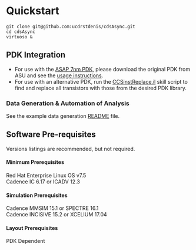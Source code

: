 # Quickstart #

```shell
git clone git@github.com:ucdrstdenis/cdsAsync.git
cd cdsAsync
virtuoso &
```

## PDK Integration
* For use with the [ASAP 7nm PDK](http://asap.asu.edu/asap/), please download the original PDK from ASU and see the [usage instructions](../Documentation/Usage.md).
* For use with an alternative PDK, run the [CCSinstReplace.il](../Skill/CCSinstReplace.il) skill script to find and replace all transistors with those from the desired PDK library.

### Data Generation \& Automation of Analysis
See the example data generation [README](../Data/Data-Readme.md) file.


## Software Pre-requisites ##
Versions listings are recommended, but not required.

#### Minimum Prerequisites ####
Red Hat Enterprise Linux OS v7.5  
Cadence IC 6.17 or ICADV 12.3 

#### Simulation Prerequisites ####
Cadence MMSIM 15.1    or SPECTRE 16.1  
Cadence INCISIVE 15.2 or XCELIUM 17.04

#### Layout Prerequisites ####
PDK Dependent
